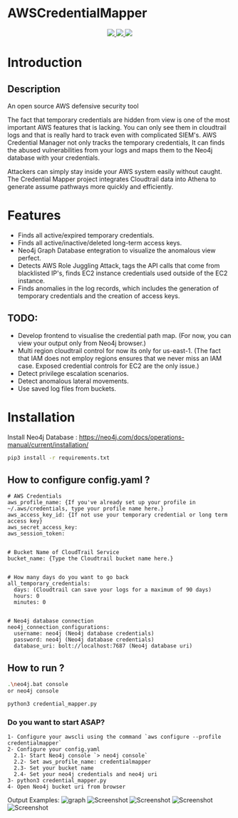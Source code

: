 # AWSCredentialMapper

<div align="center">
 <a href="https://twitter.com/ayberkhalac">
    <img src="https://img.shields.io/badge/License-MIT-green">
 </a>
 <a href="https://github.com/ayberkhalac/AWSCredentialMapper/issues">
    <img src="https://img.shields.io/github/issues/ayberkhalac/AWSCredentialMapper">
 </a>
 <a href="https://github.com/ayberkhalac/AWSCredentialMapper">
    <img src="https://img.shields.io/github/stars/ayberkhalac/AWSCredentialMapper?color=red&style=flat-square">
 </a>
</div>

# Introduction

## Description

An open source AWS defensive security tool

The fact that temporary credentials are hidden from view is one of the most important AWS features that is lacking. You can only see them in cloudtrail logs and that is really hard to track even with complicated SIEM's. AWS Credential Manager not only tracks the temporary credentials, It can finds the abused vulnerabilities from your logs and maps them to the Neo4j database with your credentials.

Attackers can simply stay inside your AWS system easily without caught. The Credential Mapper project integrates Cloudtrail data into Athena to generate assume pathways
more quickly and efficiently.

# Features

- Finds all active/expired temporary credentials.
- Finds all active/inactive/deleted long-term access keys.
- Neo4j Graph Database entegration to visualize the anomalous view perfect.    
- Detects AWS Role Juggling Attack, tags the API calls that come from blacklisted IP's, finds EC2 instance credentials used outside of the EC2 instance.
- Finds anomalies in the log records, which includes the generation of temporary credentials and the creation of access keys.

## TODO:

- Develop frontend to visualise the credential path map. (For now, you can view your output only from Neo4j browser.) 
- Multi region cloudtrail control for now its only for us-east-1. (The fact that IAM does not employ regions ensures that we never miss an IAM case. Exposed credential controls for EC2 are the only issue.)
- Detect privilege escalation scenarios.
- Detect anomalous lateral movements.
- Use saved log files from buckets.

# Installation

Install Neo4j Database : https://neo4j.com/docs/operations-manual/current/installation/

```sh
pip3 install -r requirements.txt
```

## How to configure config.yaml ?

```
# AWS Credentials
aws_profile_name: {If you've already set up your profile in ~/.aws/credentials, type your profile name here.}
aws_access_key_id: {If not use your temporary credential or long term access key}
aws_secret_access_key:
aws_session_token:


# Bucket Name of CloudTrail Service
bucket_name: {Type the Cloudtrail bucket name here.}


# How many days do you want to go back
all_temporary_credentials:
  days: (Cloudtrail can save your logs for a maximum of 90 days)
  hours: 0
  minutes: 0


# Neo4j database connection
neo4j_connection_configurations:
  username: neo4j (Neo4j database credentials)
  password: neo4j (Neo4j database credentials)
  database_uri: bolt://localhost:7687 (Neo4j database uri)
```

## How to run ?

```sh
.\neo4j.bat console
or neo4j console
```

```sh
python3 credential_mapper.py
```

### Do you want to start ASAP?

```
1- Configure your awscli using the command `aws configure --profile credentialmapper`
2- Configure your config.yaml
  2.1- Start Neo4j console `> neo4j console`
  2.2- Set aws_profile_name: credentialmapper
  2.3- Set your bucket name 
  2.4- Set your neo4j credentials and neo4j uri
3- python3 credential_mapper.py
4- Open Neo4j bucket uri from browser
```

Output Examples:
![graph](https://github.com/AyberkHalac/AWSCredentialMapper/assets/9082447/6b781bbb-a7b1-41ba-9687-468822ef16f6)
![Screenshot](https://github.com/AyberkHalac/AWSCredentialMapper/assets/9082447/99b33a91-0a5d-4476-8c0a-2ba0d9b086cc)
![Screenshot](https://github.com/AyberkHalac/AWSCredentialMapper/assets/9082447/2fc4f6c2-d47a-4c09-8cc1-d395f35dab0f)
![Screenshot](https://github.com/AyberkHalac/AWSCredentialMapper/assets/9082447/7295611a-79b8-4e60-a3b9-1f271ee90595)
![Screenshot](https://github.com/AyberkHalac/AWSCredentialMapper/assets/9082447/604510ed-35cb-4efe-949d-c5647d9f5c31)

